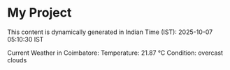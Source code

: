 # My Project

This content is dynamically generated in Indian Time (IST): 2025-10-07 05:10:30 IST


Current Weather in Coimbatore:
Temperature: 21.87 °C
Condition: overcast clouds
